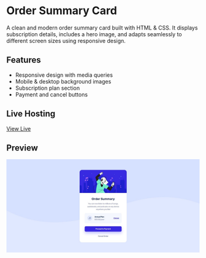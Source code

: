 # Order Summary Card

A clean and modern order summary card built with HTML & CSS. It displays subscription details, includes a hero image, and adapts seamlessly to different screen sizes using responsive design.

## Features

- Responsive design with media queries
- Mobile & desktop background images
- Subscription plan section
- Payment and cancel buttons

## Live Hosting

[View Live](https://your-live-link.com)

## Preview

![Preview Screenshot](images/PreviewScreenshot.jpg)
